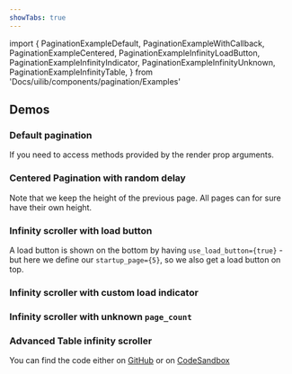 ```yaml
---
showTabs: true
---
```


import {
PaginationExampleDefault,
PaginationExampleWithCallback,
PaginationExampleCentered,
PaginationExampleInfinityLoadButton,
PaginationExampleInfinityIndicator,
PaginationExampleInfinityUnknown,
PaginationExampleInfinityTable,
} from 'Docs/uilib/components/pagination/Examples'

## Demos

### Default pagination

<PaginationExampleDefault />

If you need to access methods provided by the render prop arguments.

<PaginationExampleWithCallback />

### Centered Pagination with random delay

Note that we keep the height of the previous page. All pages can for sure have their own height.

<PaginationExampleCentered />

### Infinity scroller with load button

A load button is shown on the bottom by having `use_load_button={true}` - but here we define our `startup_page={5}`, so we also get a load button on top.

<PaginationExampleInfinityLoadButton />

### Infinity scroller with custom load indicator

<PaginationExampleInfinityIndicator />

### Infinity scroller with unknown `page_count`

<PaginationExampleInfinityUnknown />

### Advanced Table infinity scroller

You can find the code either on [GitHub](https://github.com/dnbexperience/eufemia/tree/main/packages/dnb-design-system-portal/src/docs/uilib/components/pagination/Examples.js) or on [CodeSandbox](https://codesandbox.io/s/eufemia-table-pagination-infinity-546f7)

<PaginationExampleInfinityTable />
